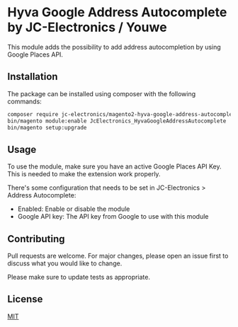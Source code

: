 # Hyva Google Address Autocomplete by JC-Electronics / Youwe

This module adds the possibility to add address autocompletion by using Google Places API.

## Installation

The package can be installed using composer with the following commands:

```bash
composer require jc-electronics/magento2-hyva-google-address-autocomplete
bin/magento module:enable JcElectronics_HyvaGoogleAddressAutocomplete
bin/magento setup:upgrade
```

## Usage

To use the module, make sure you have an active Google Places API Key. This is needed to make
the extension work properly.

There's some configuration that needs to be set in JC-Electronics > Address Autocomplete:

* Enabled: Enable or disable the module
* Google API key: The API key from Google to use with this module

## Contributing

Pull requests are welcome. For major changes, please open an issue first
to discuss what you would like to change.

Please make sure to update tests as appropriate.

## License

[MIT](https://choosealicense.com/licenses/mit/)